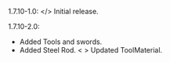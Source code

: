 1.7.10-1.0:
 </> Initial release.
 
1.7.10-2.0:
  +  Added Tools and swords.
  +  Added Steel Rod.
 < > Updated ToolMaterial.
